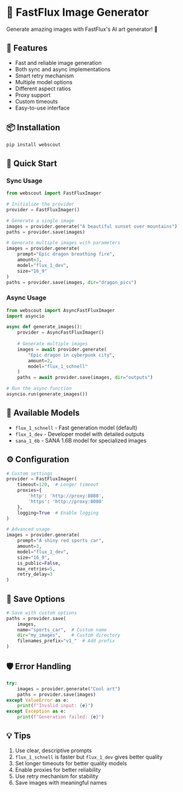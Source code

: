 # 🎨 FastFlux Image Generator

Generate amazing images with FastFlux's AI art generator! 🚀

## 🌟 Features

- Fast and reliable image generation
- Both sync and async implementations
- Smart retry mechanism
- Multiple model options
- Different aspect ratios
- Proxy support
- Custom timeouts
- Easy-to-use interface

## 📦 Installation

```bash
pip install webscout
```

## 🚀 Quick Start

### Sync Usage

```python
from webscout import FastFluxImager

# Initialize the provider
provider = FastFluxImager()

# Generate a single image
images = provider.generate("A beautiful sunset over mountains")
paths = provider.save(images)

# Generate multiple images with parameters
images = provider.generate(
    prompt="Epic dragon breathing fire",
    amount=3,
    model="flux_1_dev",
    size="16_9"
)
paths = provider.save(images, dir="dragon_pics")
```

### Async Usage

```python
from webscout import AsyncFastFluxImager
import asyncio

async def generate_images():
    provider = AsyncFastFluxImager()
    
    # Generate multiple images
    images = await provider.generate(
        "Epic dragon in cyberpunk city",
        amount=2,
        model="flux_1_schnell"
    )
    paths = await provider.save(images, dir="outputs")

# Run the async function
asyncio.run(generate_images())
```

## 🎨 Available Models

- `flux_1_schnell` - Fast generation model (default)
- `flux_1_dev` - Developer model with detailed outputs
- `sana_1_6b` - SANA 1.6B model for specialized images

## ⚙️ Configuration

```python
# Custom settings
provider = FastFluxImager(
    timeout=120,  # Longer timeout
    proxies={
        'http': 'http://proxy:8080',
        'https': 'http://proxy:8080'
    },
    logging=True  # Enable logging
)

# Advanced usage
images = provider.generate(
    prompt="A shiny red sports car",
    amount=3,
    model="flux_1_dev",
    size="16_9",
    is_public=False,
    max_retries=5,
    retry_delay=3
)
```

## 💾 Save Options

```python
# Save with custom options
paths = provider.save(
    images,
    name="sports_car",  # Custom name
    dir="my_images",    # Custom directory
    filenames_prefix="v1_"  # Add prefix
)
```

## 🛡️ Error Handling

```python
try:
    images = provider.generate("Cool art")
    paths = provider.save(images)
except ValueError as e:
    print(f"Invalid input: {e}")
except Exception as e:
    print(f"Generation failed: {e}")
```

## 💡 Tips

1. Use clear, descriptive prompts
2. `flux_1_schnell` is faster but `flux_1_dev` gives better quality
3. Set longer timeouts for better quality models
4. Enable proxies for better reliability
5. Use retry mechanism for stability
6. Save images with meaningful names
